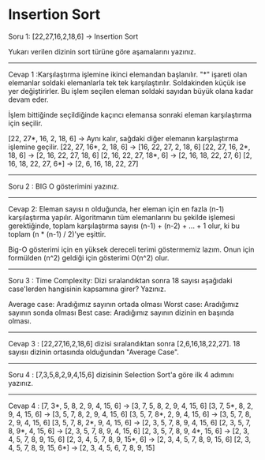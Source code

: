 # Insertion Sort
Soru 1: [22,27,16,2,18,6] -> Insertion Sort

Yukarı verilen dizinin sort türüne göre aşamalarını yazınız.

--------------------------------------------

Cevap 1 :Karşılaştırma işlemine ikinci elemandan başlanılır. "*" işareti olan elemanlar soldaki elemanlarla tek tek karşılaştırılır. Soldakinden küçük ise yer değiştirirler. Bu işlem seçilen eleman soldaki sayıdan büyük olana kadar devam eder.

İşlem bittiğinde seçildiğinde kaçıncı elemansa sonraki eleman karşılaştırma için seçilir.

[22, 27*, 16, 2, 18, 6] -> Aynı kalır, sağdaki diğer elemanın karşılaştırma işlemine geçilir.
[22, 27, 16*, 2, 18, 6] -> [16, 22, 27, 2, 18, 6]
[22, 27, 16, 2*, 18, 6] -> [2, 16, 22, 27, 18, 6]
[2, 16, 22, 27, 18*, 6] -> [2, 16, 18, 22, 27, 6]
[2, 16, 18, 22, 27, 6*] -> [2, 6, 16, 18, 22, 27]

-------------------------------------------------
Soru 2 : BIG O gösterimini yazınız.

--------------------------------------------

Cevap 2: Eleman sayısı n olduğunda, her eleman için en fazla (n-1) karşılaştırma yapılır. Algoritmanın tüm elemanlarını bu şekilde işlemesi gerektiğinde, toplam karşılaştırma sayısı (n-1) + (n-2) + ... + 1 olur, ki bu toplam (n * (n-1) / 2)'ye eşittir.

Big-O gösterimi için en yüksek dereceli terimi göstermemiz lazım. Onun için formülden (n^2) geldiği için gösterimi O(n^2) olur.

----------------------------------------

Soru 3 : Time Complexity: Dizi sıralandıktan sonra 18 sayısı aşağıdaki case'lerden hangisinin kapsamına girer? Yazınız.

Average case: Aradığımız sayının ortada olması
Worst case: Aradığımız sayının sonda olması
Best case: Aradığımız sayının dizinin en başında olması.

--------------------------------------------

Cevap 3 : [22,27,16,2,18,6] dizisi sıralandıktan sonra [2,6,16,18,22,27]. 18 sayısıı dizinin ortasında olduğundan "Average Case".

----------------------------------------------

Soru 4 : [7,3,5,8,2,9,4,15,6] dizisinin Selection Sort'a göre ilk 4 adımını yazınız.

---------------------------------------------

Cevap 4 : 
[7, 3*, 5, 8, 2, 9, 4, 15, 6] -> [3, 7, 5, 8, 2, 9, 4, 15, 6]
[3, 7, 5*, 8, 2, 9, 4, 15, 6] -> [3, 5, 7, 8, 2, 9, 4, 15, 6]
[3, 5, 7, 8*, 2, 9, 4, 15, 6] -> [3, 5, 7, 8, 2, 9, 4, 15, 6]
[3, 5, 7, 8, 2*, 9, 4, 15, 6] -> [2, 3, 5, 7, 8, 9, 4, 15, 6]
[2, 3, 5, 7, 8, 9*, 4, 15, 6] -> [2, 3, 5, 7, 8, 9, 4, 15, 6]
[2, 3, 5, 7, 8, 9, 4*, 15, 6] -> [2, 3, 4, 5, 7, 8, 9, 15, 6]
[2, 3, 4, 5, 7, 8, 9, 15*, 6] -> [2, 3, 4, 5, 7, 8, 9, 15, 6]
[2, 3, 4, 5, 7, 8, 9, 15, 6*] -> [2, 3, 4, 5, 6, 7, 8, 9, 15]
